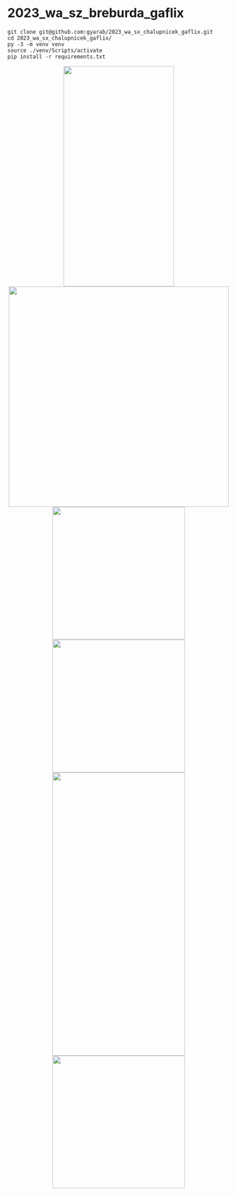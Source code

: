 # 2023_wa_sz_breburda_gaflix
```
git clone git@github.com:gyarab/2023_wa_sx_chalupnicek_gaflix.git
cd 2023_wa_sx_chalupnicek_gaflix/
py -3 -m venv venv
source ./venv/Scripts/activate
pip install -r requirements.txt

```
<p align="center" width="100%">
<img src="https://media.tenor.com/KzbzX15Yq-AAAAAC/yuru-camp-nadeshiko.gif" width="250" height="498">
<img src="https://media.tenor.com/vdUn-uU1EWwAAAAC/nadeshiko-kagamihara-yuru-camp.gif" width="498" height="498">
<img src="https://media.tenor.com/8WPW-T8L3nkAAAAM/bocchi-the-rock-bocchi.gif" width="300" height="300" />
<img src="https://preview.redd.it/spinning-ryo-v0-ptnc0nvm8p7a1.gif?width=480&auto=webp&s=0d48e18579e07bcd3fce1de83c858870b21d96b2" width="300" height="300" />
<img src="https://media.tenor.com/-FrcCsUig4sAAAAC/spin-bocchi.gif" width="300" height="640"/>
<img src="https://preview.redd.it/manga-bocchi-the-rock-v0-1ak5pjtb5jga1.gif?width=418&auto=webp&s=89952702f08ec5d022fb299a281eb3cd835281e7" width="300" heigh="640"/>
</p>
